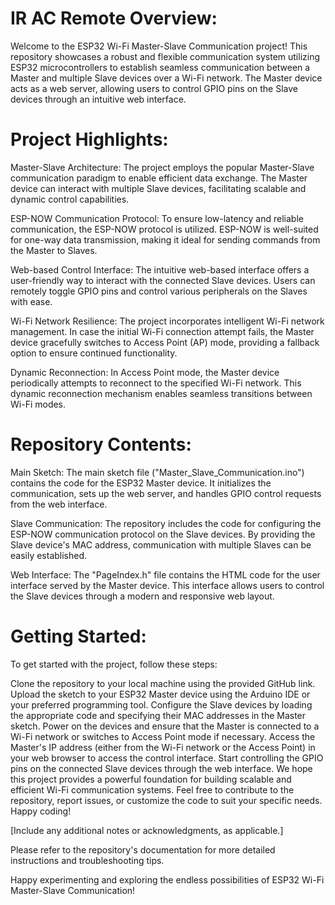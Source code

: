 #  IR AC Remote Overview:
Welcome to the ESP32 Wi-Fi Master-Slave Communication project! This repository showcases a robust and flexible communication system utilizing ESP32 microcontrollers to establish seamless communication between a Master and multiple Slave devices over a Wi-Fi network. The Master device acts as a web server, allowing users to control GPIO pins on the Slave devices through an intuitive web interface.

# Project Highlights:
Master-Slave Architecture: The project employs the popular Master-Slave communication paradigm to enable efficient data exchange. The Master device can interact with multiple Slave devices, facilitating scalable and dynamic control capabilities.

ESP-NOW Communication Protocol: To ensure low-latency and reliable communication, the ESP-NOW protocol is utilized. ESP-NOW is well-suited for one-way data transmission, making it ideal for sending commands from the Master to Slaves.

Web-based Control Interface: The intuitive web-based interface offers a user-friendly way to interact with the connected Slave devices. Users can remotely toggle GPIO pins and control various peripherals on the Slaves with ease.

Wi-Fi Network Resilience: The project incorporates intelligent Wi-Fi network management. In case the initial Wi-Fi connection attempt fails, the Master device gracefully switches to Access Point (AP) mode, providing a fallback option to ensure continued functionality.

Dynamic Reconnection: In Access Point mode, the Master device periodically attempts to reconnect to the specified Wi-Fi network. This dynamic reconnection mechanism enables seamless transitions between Wi-Fi modes.

# Repository Contents:
Main Sketch: The main sketch file ("Master_Slave_Communication.ino") contains the code for the ESP32 Master device. It initializes the communication, sets up the web server, and handles GPIO control requests from the web interface.

Slave Communication: The repository includes the code for configuring the ESP-NOW communication protocol on the Slave devices. By providing the Slave device's MAC address, communication with multiple Slaves can be easily established.

Web Interface: The "PageIndex.h" file contains the HTML code for the user interface served by the Master device. This interface allows users to control the Slave devices through a modern and responsive web layout.

# Getting Started:
To get started with the project, follow these steps:

Clone the repository to your local machine using the provided GitHub link.
Upload the sketch to your ESP32 Master device using the Arduino IDE or your preferred programming tool.
Configure the Slave devices by loading the appropriate code and specifying their MAC addresses in the Master sketch.
Power on the devices and ensure that the Master is connected to a Wi-Fi network or switches to Access Point mode if necessary.
Access the Master's IP address (either from the Wi-Fi network or the Access Point) in your web browser to access the control interface.
Start controlling the GPIO pins on the connected Slave devices through the web interface.
We hope this project provides a powerful foundation for building scalable and efficient Wi-Fi communication systems. Feel free to contribute to the repository, report issues, or customize the code to suit your specific needs. Happy coding!

[Include any additional notes or acknowledgments, as applicable.]

Please refer to the repository's documentation for more detailed instructions and troubleshooting tips.

Happy experimenting and exploring the endless possibilities of ESP32 Wi-Fi Master-Slave Communication!
